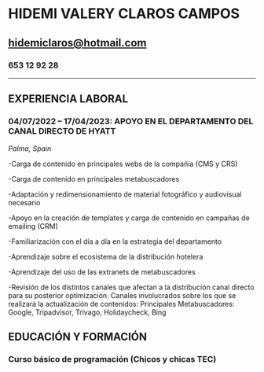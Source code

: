 # **HIDEMI VALERY CLAROS CAMPOS**


## **hidemiclaros@hotmail.com**


### 653 12 92 28


****************************************************************************************************

## **EXPERIENCIA LABORAL**


### **04/07/2022 – 17/04/2023: APOYO EN EL DEPARTAMENTO DEL CANAL DIRECTO DE HYATT**  


_Palma, Spain_


-Carga de contenido en principales webs de la compañía (CMS y CRS)


-Carga de contenido en principales metabuscadores


-Adaptación y redimensionamiento de material fotográfico y audiovisual necesario


-Apoyo en la creación de templates y carga de contenido en campañas de emailing (CRM)


-Familiarización con el día a día en la estrategia del departamento


-Aprendizaje sobre el ecosistema de la distribución hotelera


-Aprendizaje del uso de las extranets de metabuscadores


-Revisión de los distintos canales que afectan a la distribución canal directo para su posterior optimización. Canales
involucrados sobre los que se realizará la actualización de contenidos: Principales Metabuscadores: Google, Tripadvisor, Trivago, Holidaycheck, Bing


## **EDUCACIÓN Y FORMACIÓN**


### **Curso básico de programación (Chicos y chicas TEC)**




